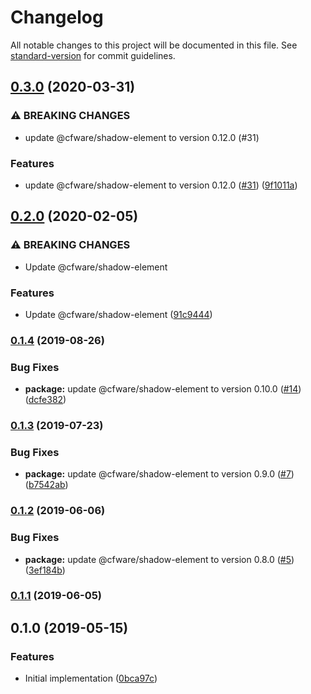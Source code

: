 # Changelog

All notable changes to this project will be documented in this file. See [standard-version](https://github.com/conventional-changelog/standard-version) for commit guidelines.

## [0.3.0](https://github.com/cfware/nav-menu/compare/v0.2.0...v0.3.0) (2020-03-31)


### ⚠ BREAKING CHANGES

* update @cfware/shadow-element to version 0.12.0 (#31)

### Features

* update @cfware/shadow-element to version 0.12.0 ([#31](https://github.com/cfware/nav-menu/issues/31)) ([9f1011a](https://github.com/cfware/nav-menu/commit/9f1011a585f2781658d324e23e007ae97f955104))

## [0.2.0](https://github.com/cfware/nav-menu/compare/v0.1.4...v0.2.0) (2020-02-05)


### ⚠ BREAKING CHANGES

* Update @cfware/shadow-element

### Features

* Update @cfware/shadow-element ([91c9444](https://github.com/cfware/nav-menu/commit/91c9444c86b48a99fa08cb8df5ea74dc5a432137))

### [0.1.4](https://github.com/cfware/nav-menu/compare/v0.1.3...v0.1.4) (2019-08-26)


### Bug Fixes

* **package:** update @cfware/shadow-element to version 0.10.0 ([#14](https://github.com/cfware/nav-menu/issues/14)) ([dcfe382](https://github.com/cfware/nav-menu/commit/dcfe382))

### [0.1.3](https://github.com/cfware/nav-menu/compare/v0.1.2...v0.1.3) (2019-07-23)


### Bug Fixes

* **package:** update @cfware/shadow-element to version 0.9.0 ([#7](https://github.com/cfware/nav-menu/issues/7)) ([b7542ab](https://github.com/cfware/nav-menu/commit/b7542ab))

### [0.1.2](https://github.com/cfware/nav-menu/compare/v0.1.1...v0.1.2) (2019-06-06)


### Bug Fixes

* **package:** update @cfware/shadow-element to version 0.8.0 ([#5](https://github.com/cfware/nav-menu/issues/5)) ([3ef184b](https://github.com/cfware/nav-menu/commit/3ef184b))



### [0.1.1](https://github.com/cfware/nav-menu/compare/v0.1.0...v0.1.1) (2019-06-05)



## 0.1.0 (2019-05-15)


### Features

* Initial implementation ([0bca97c](https://github.com/cfware/nav-menu/commit/0bca97c))
